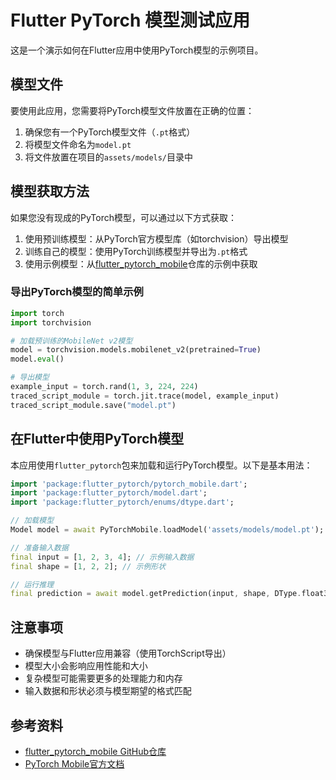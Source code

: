# Flutter PyTorch 模型测试应用

这是一个演示如何在Flutter应用中使用PyTorch模型的示例项目。

## 模型文件

要使用此应用，您需要将PyTorch模型文件放置在正确的位置：

1. 确保您有一个PyTorch模型文件（`.pt`格式）
2. 将模型文件命名为`model.pt`
3. 将文件放置在项目的`assets/models/`目录中

## 模型获取方法

如果您没有现成的PyTorch模型，可以通过以下方式获取：

1. 使用预训练模型：从PyTorch官方模型库（如torchvision）导出模型
2. 训练自己的模型：使用PyTorch训练模型并导出为`.pt`格式
3. 使用示例模型：从[flutter_pytorch_mobile](https://github.com/fbelderink/flutter_pytorch_mobile)仓库的示例中获取

### 导出PyTorch模型的简单示例

```python
import torch
import torchvision

# 加载预训练的MobileNet v2模型
model = torchvision.models.mobilenet_v2(pretrained=True)
model.eval()

# 导出模型
example_input = torch.rand(1, 3, 224, 224)
traced_script_module = torch.jit.trace(model, example_input)
traced_script_module.save("model.pt")
```

## 在Flutter中使用PyTorch模型

本应用使用`flutter_pytorch`包来加载和运行PyTorch模型。以下是基本用法：

```dart
import 'package:flutter_pytorch/pytorch_mobile.dart';
import 'package:flutter_pytorch/model.dart';
import 'package:flutter_pytorch/enums/dtype.dart';

// 加载模型
Model model = await PyTorchMobile.loadModel('assets/models/model.pt');

// 准备输入数据
final input = [1, 2, 3, 4]; // 示例输入数据
final shape = [1, 2, 2]; // 示例形状

// 运行推理
final prediction = await model.getPrediction(input, shape, DType.float32);
```

## 注意事项

- 确保模型与Flutter应用兼容（使用TorchScript导出）
- 模型大小会影响应用性能和大小
- 复杂模型可能需要更多的处理能力和内存
- 输入数据和形状必须与模型期望的格式匹配

## 参考资料

- [flutter_pytorch_mobile GitHub仓库](https://github.com/fbelderink/flutter_pytorch_mobile)
- [PyTorch Mobile官方文档](https://pytorch.org/mobile/home/)
